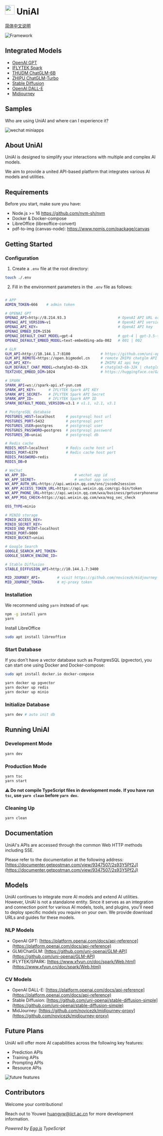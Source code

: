 <!-- @format -->

# <img src="./logo.png" width=31 height=31 /> UniAI

[简体中文说明](./README_CN.md)

![Framework](./framework.png)

## Integrated Models

-   [OpenAI GPT](https://platform.openai.com)
-   [IFLYTEK Spark](https://xinghuo.xfyun.cn)
-   [THUDM ChatGLM-6B](https://github.com/THUDM/ChatGLM3)
-   [ZHIPU ChatGLM-Turbo](https://github.com/THUDM/ChatGLM3)
-   [Stable Diffusion](https://github.com/AUTOMATIC1111/stable-diffusion-webui)
-   [OpenAI DALL-E](https://platform.openai.com)
-   [Midjourney](https://github.com/novicezk/midjourney-proxy)

## Samples

Who are using UniAI and where can I experience it?

![wechat miniapps](./miniapp-qrcode.png)

## About UniAI

UniAI is designed to simplify your interactions with multiple and complex AI models.

We aim to provide a united API-based platform that integrates various AI models and utilities.

## Requirements

Before you start, make sure you have:

-   Node.js >= 16 <https://github.com/nvm-sh/nvm>
-   Docker & Docker-compose
-   LibreOffice (libreoffice-convert)
-   pdf-to-img (canvas-node): <https://www.npmjs.com/package/canvas>

## Getting Started

### Configuration

1. Create a `.env` file at the root directory:

```bash
touch ./.env
```

2. Fill in the environment parameters in the `.env` file as follows:

```bash

# APP
ADMIN_TOKEN=666    # admin token

# OPENAI GPT
OPENAI_API=http://8.214.93.3                        # OpenAI API URL or proxy
OPENAI_API_VERSION=v1                               # OpenAI API version (no need to modify)
OPENAI_API_KEY=                                     # OpenAI API key
OPENAI_EMBED_DIM=1536
OPENAI_DEFAULT_CHAT_MODEL=gpt-4                     # gpt-4 | gpt-3.5-turbo
OPENAI_DEFAULT_EMBED_MODEL=text-embedding-ada-002   # 001 | 002

# GLM
GLM_API=http://10.144.1.7:8100              # https://github.com/uni-openai/GLM-API
GLM_API_REMOTE=https://open.bigmodel.cn     # remote ZHIPU chatglm API
GLM_API_KEY=                                # ZHIPU AI api key
GLM_DEFAULT_CHAT_MODEL=chatglm3-6b-32k      # chatglm3-6b-32k | chatglm-turbo
TEXT2VEC_EMBED_DIM=1024                     # https://huggingface.co/GanymedeNil/text2vec-large-chinese

# SPARK
SPARK_API=ws://spark-api.xf-yun.com
SPARK_API_KEY=      # IFLYTEK Spark API KEY
SPARK_API_SECRET=   # IFLYTEK Spark API Secret
SPARK_APP_ID=       # IFLYTEK Spark APP ID
SPARK_DEFAULT_MODEL_VERSION=v3.1 # v1.1, v2.1, v3.1

# PostgreSQL database
POSTGRES_HOST=localhost     # postgresql host url
POSTGRES_PORT=5432          # postgresql port
POSTGRES_USER=postgres      # postgresql user
POSTGRES_PASSWORD=postgres  # postgresql password
POSTGRES_DB=uniai           # postgresql db

# Redis cache
REDIS_HOST=localhost        # Redis cache host url
REDIS_PORT=6379             # Redis cache host port
REDIS_PASSWORD=redis
REDIS_DB=0

# WeChat
WX_APP_ID=                      # wechat app id
WX_APP_SECRET=                  # wechat app secret
WX_APP_AUTH_URL=https://api.weixin.qq.com/sns/jscode2session
WX_APP_ACCESS_TOKEN_URL=https://api.weixin.qq.com/cgi-bin/token
WX_APP_PHONE_URL=https://api.weixin.qq.com/wxa/business/getuserphonenumber
WX_APP_MSG_CHECK=https://api.weixin.qq.com/wxa/msg_sec_check

OSS_TYPE=minio

# MINIO storage
MINIO_ACCESS_KEY=
MINIO_SECRET_KEY=
MINIO_END_POINT=localhost
MINIO_PORT=9000
MINIO_BUCKET=uniai

# Google Search
GOOGLE_SEARCH_API_TOKEN=
GOOGLE_SEARCH_ENGINE_ID=

# Stable Diffusion
STABLE_DIFFUSION_API=http://10.144.1.7:3400

MID_JOURNEY_API=        # visit https://github.com/novicezk/midjourney-proxy
MID_JOURNEY_TOKEN=      # mj-proxy token

```

### Installation

We recommend using `yarn` instead of `npm`:

```bash
npm -g install yarn
yarn
```

Install LibreOffice

```bash
sudo apt install libreoffice
```

### Start Database

If you don't have a vector database such as PostgresSQL (pgvector), you can start one using Docker and Docker-compose:

```bash
sudo apt install docker.io docker-compose
```

```bash
yarn docker up pgvector
yarn docker up redis
yarn docker up minio
```

### Initialize Database

```bash
yarn dev # auto init db
```

## Running UniAI

### Development Mode

```bash
yarn dev
```

### Production Mode

```bash
yarn tsc
yarn start
```

**⚠️ Do not compile TypeScript files in development mode.**
**If you have run `tsc`, use `yarn clean` before `yarn dev`.**

### Cleaning Up

```bash
yarn clean
```

## Documentation

UniAI's APIs are accessed through the common Web HTTP methods including SSE.

Please refer to the documentation at the following address:
[https://documenter.getpostman.com/view/9347507/2s93Y5Pf2J](https://documenter.getpostman.com/view/9347507/2s93Y5Pf2J)

## Models

UniAI continues to integrate more AI models and extend AI utilities. However, UniAI is not a standalone entity. Since it serves as an integration and connection point for various AI models, tools, and plugins, you'll need to deploy specific models you require on your own. We provide download URLs and guides for these models.

### NLP Models

-   OpenAI GPT: [https://platform.openai.com/docs/api-reference](https://platform.openai.com/docs/api-reference)
-   GLM/ChatGLM: [https://github.com/uni-openai/GLM-API](https://github.com/uni-openai/GLM-API)
-   IFLYTEK/SPARK: [https://www.xfyun.cn/doc/spark/Web.html](https://www.xfyun.cn/doc/spark/Web.html)

### CV Models

-   OpenAI DALL-E: [https://platform.openai.com/docs/api-reference](https://platform.openai.com/docs/api-reference)
-   Stable Diffusion: [https://github.com/uni-openai/stable-diffusion-simple](https://github.com/uni-openai/stable-diffusion-simple)
-   MidJourney: [https://github.com/novicezk/midjourney-proxy](https://github.com/novicezk/midjourney-proxy)

## Future Plans

UniAI will offer more AI capabilities across the following key features:

-   Prediction APIs
-   Training APIs
-   Prompting APIs
-   Resource APIs

![future features](./future.png)

## Contributors

Welcome your contributions!

Reach out to Youwei <huangyw@iict.ac.cn> for more development information.

_Powered by [Egg.js](https://www.eggjs.org/) TypeScript_

